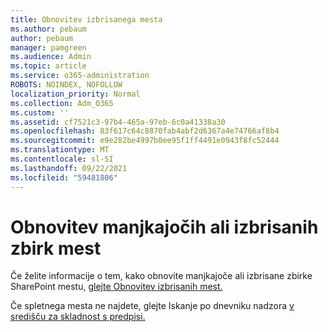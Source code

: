 ```yaml
---
title: Obnovitev izbrisanega mesta
ms.author: pebaum
author: pebaum
manager: pamgreen
ms.audience: Admin
ms.topic: article
ms.service: o365-administration
ROBOTS: NOINDEX, NOFOLLOW
localization_priority: Normal
ms.collection: Adm_O365
ms.custom: ''
ms.assetid: cf7521c3-97b4-465a-97eb-6c0a41338a30
ms.openlocfilehash: 83f617c64c8870fab4abf2d6367a4e74766af8b4
ms.sourcegitcommit: e9e282be4997b0ee95f1ff4491e0943f8fc52444
ms.translationtype: MT
ms.contentlocale: sl-SI
ms.lasthandoff: 09/22/2021
ms.locfileid: "59481806"
---
```

# <a name="recover-missing-or-deleted-site-collections"></a>Obnovitev manjkajočih ali izbrisanih zbirk mest

Če želite informacije o tem, kako obnovite manjkajoče ali izbrisane zbirke SharePoint mestu, [glejte Obnovitev izbrisanih mest.](https://docs.microsoft.com/sharepoint/restore-deleted-site-collection) 

Če spletnega mesta ne najdete, glejte Iskanje po dnevniku nadzora [v središču za skladnost s predpisi.](https://docs.microsoft.com/microsoft-365/compliance/search-the-audit-log-in-security-and-compliance)


